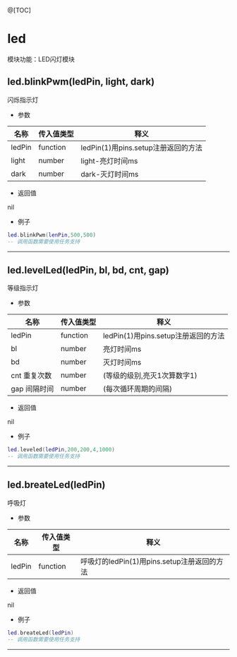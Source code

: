 
@[TOC]

# led

模块功能：LED闪灯模块

## led.blinkPwm(ledPin, light, dark)

闪烁指示灯

* 参数

|名称|传入值类型|释义|
|-|-|-|
|ledPin|function|ledPin(1)用pins.setup注册返回的方法|
|light|number|light-亮灯时间ms|
|dark|number|dark-灭灯时间ms|

* 返回值

nil

* 例子

```lua
led.blinkPwm(lenPin,500,500)
-- 调用函数需要使用任务支持
```

---

## led.levelLed(ledPin, bl, bd, cnt, gap)    

等级指示灯

* 参数

|名称|传入值类型|释义|
|-|-|-|
|ledPin|function|ledPin(1)用pins.setup注册返回的方法|
|bl|number|亮灯时间ms|
|bd|number|灭灯时间ms|
|cnt 重复次数|number|(等级的级别,亮灭1次算数字1)|
|gap 间隔时间|number|(每次循环周期的间隔)|

* 返回值

nil

* 例子

```lua
led.leveled(ledPin,200,200,4,1000)
-- 调用函数需要使用任务支持
```

---

## led.breateLed(ledPin)

呼吸灯

* 参数

|名称|传入值类型|释义|
|-|-|-|
|ledPin|function|呼吸灯的ledPin(1)用pins.setup注册返回的方法|

* 返回值

nil

* 例子

```lua
led.breateLed(ledPin)
-- 调用函数需要使用任务支持
```

---
